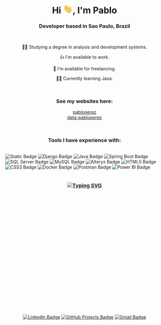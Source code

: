 <!DOCTYPE html>
<html lang="en">
<head>
    <meta charset="UTF-8">
    <meta name="viewport" content="width=device-width, initial-scale=1.0">
    
</head>
<body>
<i class="devicon-djangorest-plain-wordmark"></i>

<h1 align="center">Hi <img src="https://raw.githubusercontent.com/ABSphreak/ABSphreak/master/gifs/Hi.gif" width="30px">, I'm Pablo</h1>
<h3 align="center">Developer based in Sao Paulo, Brazil</h3>

<br>

<p align="center">🧑‍🎓 Studying a degree in analysis and development systems.</p>
<p align="center">👍 I'm available to work.</p>
<p align="center">🤝 I’m available for freelancing.</p>
<p align="center">🧑‍💻 Currently learning Java.</p>

<br>

<h3 align="center">See my websites here:</h3>
<p align="center">
    <a href="https://pablomperez.com/" target="_blank">pabloperez</a>
    <br>
    <a href="https://data.pablomperez.com/" target="_blank">data-pabloperez</a>

</p>

<br>

<h3 align="center">Tools I have experience with:</h3>

<div style="display: inline_block"><br>
      
<img src="https://img.shields.io/badge/python-white?style=for-the-badge&logo=python&logoSize=auto&labelColor=white&color=yellow" width="140" alt="Static Badge">
<img src="https://img.shields.io/badge/django-black?style=for-the-badge&logo=django&logoColor=green&logoSize=auto&labelColor=white" width="135" alt="Django Badge">
<img src="https://img.shields.io/badge/java-%23a6000b?style=for-the-badge&logo=coffeescript&logoColor=%23a6000b&logoSize=auto&labelColor=white" width="120" alt="Java Badge">
<img src="https://img.shields.io/badge/spring%20boot-green?style=for-the-badge&logo=springboot&logoColor=%2303a110&logoSize=auto&labelColor=white" width="185" alt="Spring Boot Badge">
<img src="https://img.shields.io/badge/SQLServer-%238f0303?style=for-the-badge&logo=microsoftsqlserver&logoColor=black&labelColor=white" width="160" alt="SQL Server Badge">
<img src="https://img.shields.io/badge/mysql-%231c0675?style=for-the-badge&logo=mysql&logoColor=%230f82f5&labelColor=white" width="120" alt="MySQL Badge">
<img src="https://img.shields.io/badge/-%23ff5e19?style=for-the-badge&logo=alteryx&logoColor=black&logoSize=auto&labelColor=white" width="110" alt="Alteryx Badge">
<img src="https://img.shields.io/badge/html5-%23a60707?style=for-the-badge&logo=html5&logoColor=%23750202&logoSize=auto&labelColor=white" width="120" alt="HTML5 Badge">
<img src="https://img.shields.io/badge/css3-%23175ee3?style=for-the-badge&logo=css3&logoColor=%23175ee3&logoSize=auto&labelColor=white" width="110" alt="CSS3 Badge">
<img src="https://img.shields.io/badge/docker-%23014670?style=for-the-badge&logo=docker&logoColor=black&logoSize=auto&labelColor=white" width="150" alt="Docker Badge">
<img src="https://img.shields.io/badge/postman-%23ff5e19?style=for-the-badge&logo=postman&logoColor=black&logoSize=auto&labelColor=white" width="150" alt="Postman Badge">
<img src="https://img.shields.io/badge/Power%20BI-%23e7ed37?style=for-the-badge&logo=powerbi&logoColor=black&labelColor=white" width="150" alt="Power BI Badge">

</div>
        
<br>

<div align="center">
    <h3>
        <a href="https://git.io/typing-svg" target="_blank">
            <img src="https://readme-typing-svg.demolab.com?font=Roboto-Mono&pause=1000&color=22C0F7&center=true&vCenter=true&random=false&width=435&lines=Connect+with+me" alt="Typing SVG"/>
        </a>
    </h3>
</div>

<p align="center">
    <div align="center" class="icons-social" style="margin-top: 400px;">
       <a href="https://www.linkedin.com/in/pablomperezaguilar/"><img src="https://img.shields.io/badge/LinkedIn-blue?style=social&logo=linkedin&logoColor=blue&logoSize=auto&labelColor=white" width="150" alt="LinkedIn Badge"></a>
       <a href="https://github.com/PabloPerezAguilar5?tab=repositories"><img src="https://img.shields.io/badge/Projects-s?style=social&logo=github&logoColor=black&logoSize=auto&labelColor=white" width="150" alt="GitHub Projects Badge"></a>
       <a href="mailto:tudirecciondecorreo@gmail.com"><img src="https://img.shields.io/badge/Gmail-white?style=social&logo=gmail&logoColor=%23db0000&logoSize=auto&labelColor=white" width="150" alt="Gmail Badge"></a>
    </div>
</p>

</body>
</html>


